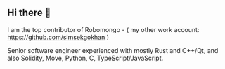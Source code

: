 ## Hi there 👋

I am the top contributor of Robomongo - ( my other work account: https://github.com/simsekgokhan )

Senior software engineer experienced with mostly Rust and C++/Qt, and also Solidity, Move, Python, C, TypeScript/JavaScript.



<!--
**gsimsekfb/gsimsekfb** is a ✨ _special_ ✨ repository because its `README.md` (this file) appears on your GitHub profile.

Here are some ideas to get you started:

- 🔭 I’m currently working on ...
- 🌱 I’m currently learning ...
- 👯 I’m looking to collaborate on ...
- 🤔 I’m looking for help with ...
- 💬 Ask me about ...
- 📫 How to reach me: ...
- 😄 Pronouns: ...
- ⚡ Fun fact: ...
-->

